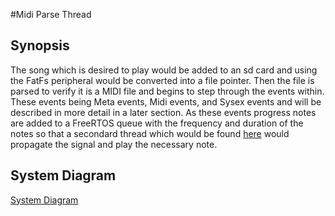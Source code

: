 #Midi Parse Thread

## Synopsis
The song which is desired to play would be added to an sd card and using the FatFs peripheral would be converted into a file pointer. Then the file is parsed to verify it is a MIDI file and begins to step through the events within. These events being Meta events, Midi events, and Sysex events and will be described in more detail in a later section. As these events progress notes are added to a FreeRTOS queue with the frequency and duration of the notes so that a secondard thread which would be found [here](link) would propagate the signal and play the necessary note.


## System Diagram 
[System Diagram](images/../System_Diagram_Parse_Midi.jpeg)
